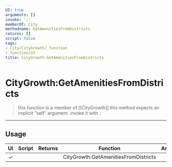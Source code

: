 ```yaml
---
UI: true
arguments: []
invoke: ':'
memberOf: City
methodname: GetAmenitiesFromDistricts
returns: []
script: false
tags:
- City/CityGrowth/_function
- function/UI
title: CityGrowth.GetAmenitiesFromDistricts
---
```

# CityGrowth:GetAmenitiesFromDistricts
> this function is a member of [[CityGrowth]]
> this method expects an implicit "self" argument. invoke it with `:`
-----
## Usage
|  UI | Script | Returns | Function | Arguments |
|:---:|:------:|-------:|:--------:|:---------|
|✓| ||CityGrowth:GetAmenitiesFromDistricts||
